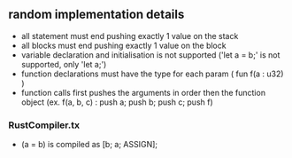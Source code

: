 ## random implementation details
 - all statement must end pushing exactly 1 value on the stack
 - all blocks must end pushing exactly 1 value on the block
 - variable declaration and initialisation is not supported ('let a = b;' is not supported, only 'let a;')
 - function declarations must have the type for each param ( fun f(a : u32) )
 - function calls first pushes the arguments in order then the function object (ex. f(a, b, c) : push a; push b; push c; push f)

### RustCompiler.tx
 - (a = b) is compiled as [b; a; ASSIGN];